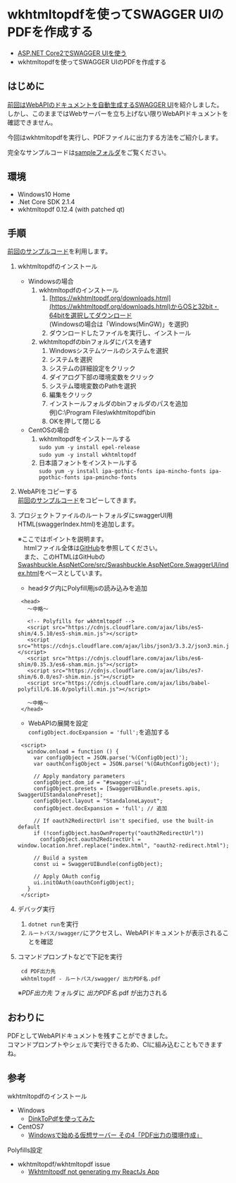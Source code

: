 # wkhtmltopdfを使ってSWAGGER UIのPDFを作成する
- [ASP.NET Core2でSWAGGER UIを使う](https://github.com/kazenetu/blog-reports/tree/master/reports/22-swaggerUI/readme.md)
- wkhtmltopdfを使ってSWAGGER UIのPDFを作成する

## はじめに
[前回はWebAPIのドキュメントを自動生成するSWAGGER UI](https://github.com/kazenetu/blog-reports/tree/master/reports/22-swaggerUI/readme.md)を紹介しました。  
しかし、このままではWebサーバーを立ち上げない限りWebAPIドキュメントを確認できません。

今回はwkhtmltopdfを実行し、PDFファイルに出力する方法をご紹介します。

完全なサンプルコードは[sampleフォルダ](https://github.com/kazenetu/blog-reports/tree/master/reports/23-swaggerUItoPDF/sample)をご覧ください。

## 環境
- Windows10 Home  
- .Net Core SDK 2.1.4
- wkhtmltopdf 0.12.4 (with patched qt)

## 手順
[前回のサンプルコード](https://github.com/kazenetu/blog-reports/tree/master/reports/22-swaggerUI/sample)を利用します。
1. wkhtmltopdfのインストール
   - Windowsの場合
      1. wkhtmltopdfのインストール
         1. [https://wkhtmltopdf.org/downloads.html](https://wkhtmltopdf.org/downloads.html)からOSと32bit・64bitを選択してダウンロード  
         (Windowsの場合は「Windows(MinGW)」を選択)
         1. ダウンロードしたファイルを実行し、インストール
      1. wkhtmltopdfのbinフォルダにパスを通す
          1. Windowsシステムツールのシステムを選択
          1. システムを選択
          1. システムの詳細設定をクリック
          1. ダイアログ下部の環境変数をクリック
          1. システム環境変数のPathを選択
          1. 編集をクリック
          1. インストールフォルダのbinフォルダのパスを追加  
          例)C:\Program Files\wkhtmltopdf\bin
          1. OKを押して閉じる
   - CentOSの場合
      1. wkhtmltopdfをインストールする  
      ```sudo yum -y install epel-release ```  
      ```sudo yum -y install wkhtmltopdf```  
      1. 日本語フォントをインストールする  
      ```sudo yum -y install ipa-gothic-fonts ipa-mincho-fonts ipa-pgothic-fonts ipa-pmincho-fonts```

1. WebAPIをコピーする  
  [前回のサンプルコード](https://github.com/kazenetu/blog-reports/tree/master/reports/22-swaggerUI/sample)をコピーしてきます。
1. プロジェクトファイルのルートフォルダにswaggerUI用HTML(swaggerIndex.html)を追加します。

   ※ここではポイントを説明ます。  
  　htmlファイル全体は[GitHub](https://github.com/kazenetu/blog-reports/blob/master/reports/23-swaggerUItoPDF/sample/webapi/swaggerIndex.html)を参照してください。  
  　また、このHTMLはGitHubの[Swashbuckle.AspNetCore/src/Swashbuckle.AspNetCore.SwaggerUI/index.html](https://github.com/domaindrivendev/Swashbuckle.AspNetCore/blob/master/src/Swashbuckle.AspNetCore.SwaggerUI/index.html)をベースとしています。

   - headタグ内にPolyfill用jsの読み込みを追加
   ```
    <head>
      ～中略～

      <!-- Polyfills for wkhtmltopdf -->
      <script src="https://cdnjs.cloudflare.com/ajax/libs/es5-shim/4.5.10/es5-shim.min.js"></script>
      <script src="https://cdnjs.cloudflare.com/ajax/libs/json3/3.3.2/json3.min.js"></script>
      <script src="https://cdnjs.cloudflare.com/ajax/libs/es6-shim/0.35.3/es6-sham.min.js"></script>
      <script src="https://cdnjs.cloudflare.com/ajax/libs/es7-shim/6.0.0/es7-shim.min.js"></script>
      <script src="https://cdnjs.cloudflare.com/ajax/libs/babel-polyfill/6.16.0/polyfill.min.js"></script>

      ～中略～
    </head>
   ```
   - WebAPIの展開を設定  
   ```configObject.docExpansion = 'full';```を追加する
   ```
    <script>
      window.onload = function () {
        var configObject = JSON.parse('%(ConfigObject)');
        var oauthConfigObject = JSON.parse('%(OAuthConfigObject)');

        // Apply mandatory parameters
        configObject.dom_id = "#swagger-ui";
        configObject.presets = [SwaggerUIBundle.presets.apis, SwaggerUIStandalonePreset];
        configObject.layout = "StandaloneLayout";
        configObject.docExpansion = 'full'; // 追加

        // If oauth2RedirectUrl isn't specified, use the built-in default
        if (!configObject.hasOwnProperty("oauth2RedirectUrl"))
          configObject.oauth2RedirectUrl = window.location.href.replace("index.html", "oauth2-redirect.html");

        // Build a system
        const ui = SwaggerUIBundle(configObject);

        // Apply OAuth config
        ui.initOAuth(oauthConfigObject);
      }
    </script>
   ```   
1. デバッグ実行
   1. ```dotnet run```を実行  
   1. ```ルートパス/swagger/```にアクセスし、WebAPIドキュメントが表示されることを確認  
1. コマンドプロンプトなどで下記を実行
   ```   
    cd PDF出力先
    wkhtmltopdf - ルートパス/swagger/ 出力PDF名.pdf
   ```   
   ※*PDF出力先* フォルダに *出力PDF名*.pdf が出力される


## おわりに
PDFとしてWebAPIドキュメントを残すことができました。  
コマンドプロンプトやシェルで実行できるため、CIに組み込むこともできますね。

## 参考
wkhtmltopdfのインストール
- Windows
  - [DinkToPdfを使ってみた](https://github.com/kazenetu/dotNETCoreTest/blob/master/useDinkToPdf.md)
- CentOS7
  - [Windowsで始める仮想サーバー その4「PDF出力の環境作成」](https://github.com/kazenetu/blog-reports/tree/master/reports/19-dotnetTestCentOS4/readme.md)

Polyfills設定
- wkhtmltopdf/wkhtmltopdf issue
  - [Wkhtmltopdf not generating my ReactJs App](https://github.com/wkhtmltopdf/wkhtmltopdf/issues/2952)